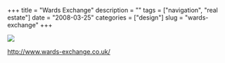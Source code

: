 +++
title = "Wards Exchange"
description = ""
tags = ["navigation", "real estate"]
date = "2008-03-25"
categories = ["design"]
slug = "wards-exchange"
+++


 

  <div id="screens-thumbs" class="clearfix">
    <div class="txt-center" id="design-submission"><a href="http://www.wards-exchange.co.uk/"><img id='bluga-thumbnail-780' class='bluga-thumbnail large' src='//konigi.com/media/bluga/
wt47f276a9b7419_0.jpg'/></a></div>  
  </div>   
<p><a href="http://www.wards-exchange.co.uk/">http://www.wards-exchange.co.uk/</a></p>




